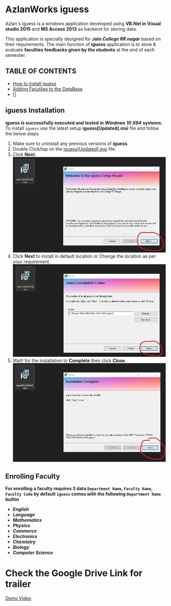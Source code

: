 # AzlanWorks iguess
Azlan's iguess is a windows application developed using **VB.Net in Visual studio 2015** and **MS Access 2013** as backend for storing data.

This application is specially designed for ***Jain College RR nagar*** based on their requirements. The main function of **iguess** application is to store & evaluate **faculties feedbacks given by the students** at the end of each semester.

## TABLE OF CONTENTS
- [How to install iguess](#iguess-Installation)
- [Adding Facutlies to the DataBase](#Enrolling-faculty)
- []

## **iguess Installation**
**iguess is successfully executed and tested in** ***Windows 10 X64*** **systems.**
To install `iguess` use the latest setup **iguess[Updated].msi** file and follow the below steps
1) Make sure to uninstall any previous versions of **iguess**.
2) Double Click/tap on the  <a href="https://drive.google.com/open?id=1thkxr0x78PnCjXHW9yMgy8Fuf903bMFr">iguess[Updated].msi</a>  file.
3) Click **Next**.
<br><img src="/img_Install/1.jpg"></br>
4) Click **Next** to install in default location or Change the location as per your requirement.
<br><img src="/img_Install/2.jpg"></br>
5) Wait! for the installation to **Complete** then click **Close**.
<br><img src="/img_Install/3.jpg"></br>


## **Enrolling Faculty**
**For enrolling a faculty requires 3 data `Department Name`, `Faculty Name`, `Faculty Code` by default `iguess` comes with the following `Department Name` builtin**
- ***English***
- ***Language***
- ***Mathematics***
- ***Physics***
- ***Commerce***
- ***Electronics***
- ***Chemistry***
- ***Biology***
- ***Computer Science***

# Check the Google Drive Link for trailer
<a href="https://drive.google.com/open?id=1pEvrY4hNTpHkFYNwvvW5KfqbUX-YltaV">Demo Video</a>
